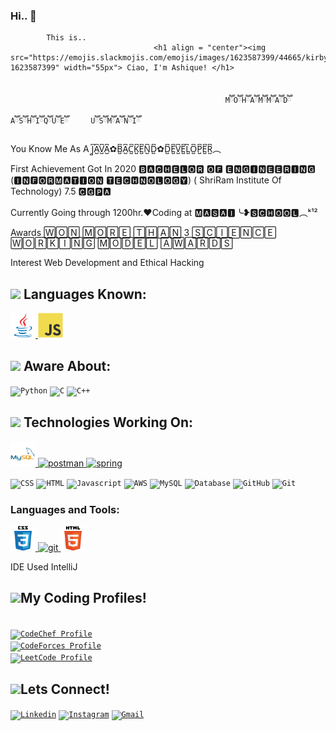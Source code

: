 ### Hi..  👋
            This is..
                                    <h1 align = "center"><img src="https://emojis.slackmojis.com/emojis/images/1623587399/44665/kirby_hi.gif?1623587399" width="55px"> Ciao, I'm Ashique! </h1>
            
                                                                                       
                                                    MཽOཽHཽAཽMཽMཽAཽDཽ    AཽSཽHཽIཽQཽUཽEཽ     UཽSཽMཽAཽNཽIཽ 


You Know Me As A                                               J̺͆A̺͆V̺͆A̺͆✿B̺͆A̺͆C̺͆K̺͆E̺͆N̺͆D̺͆✿D̺͆E̺͆V̺͆E̺͆L̺͆O̺͆P̺͆E̺͆R̺͆︵


First Achievement Got In 2020            🅱🅰🅲🅷🅴🅻🅾🆁 🅾🅵 🅴🅽🅶🅸🅽🅴🅴🆁🅸🅽🅶 (🅸🅽🅵🅾🆁🅼🅰🆃🅸🅾🅽 🆃🅴🅲🅷🅽🅾🅻🅾🅶🆈)
                                                          ( ShriRam Institute Of Technology)
                                                                    7.5 🅲🅶🅿🅰
                                                                    
                                                                    
Currently Going through                                1200hr.❤️Coding  at  🅼🅰🆂🅰🅸╰❥🆂🅲🅷🅾🅾🅻︵ᵏ¹²

Awards                                               🅆🄾🄽 🄼🄾🅁🄴 🅃🄷🄰🄽 3 🅂🄲🄸🄴🄽🄲🄴 🅆🄾🅁🄺🄸🄽🄶 🄼🄾🄳🄴🄻 🄰🅆🄰🅁🄳🅂

Interest                                             Web Development and Ethical Hacking 


## <img src="https://media.giphy.com/media/QssGEmpkyEOhBCb7e1/giphy.gif" width="42px"> Languages Known:

<a href="https://www.java.com" target="_blank" rel="noreferrer"> <img src="https://raw.githubusercontent.com/devicons/devicon/master/icons/java/java-original.svg" alt="java" width="40" height="40"/> </a>
<a href="https://developer.mozilla.org/en-US/docs/Web/JavaScript" target="_blank" rel="noreferrer"> <img src="https://raw.githubusercontent.com/devicons/devicon/master/icons/javascript/javascript-original.svg" alt="javascript" width="40" height="40"/> </a> 
                                                           
## <img src="https://media.giphy.com/media/QssGEmpkyEOhBCb7e1/giphy.gif" width="42px"> Aware About:
 <code><img width="40px" src="https://img.icons8.com/color/4x/000000/python.png" title="Python"/></code>
            <code><img width="40px" src="https://img.icons8.com/color/3x/c-programming.png" title="C"/></code>
<code><img width="40px" src="https://img.icons8.com/color/4x/c-plus-plus-logo.png" title="C++"/></code>


## <img src="https://media.giphy.com/media/QssGEmpkyEOhBCb7e1/giphy.gif" width="42px"> Technologies Working On:

 <a href="https://www.mysql.com/" target="_blank" rel="noreferrer"> <img src="https://raw.githubusercontent.com/devicons/devicon/master/icons/mysql/mysql-original-wordmark.svg" alt="mysql" width="40" height="40"/> </a> <a href="https://postman.com" target="_blank" rel="noreferrer"> <img src="https://www.vectorlogo.zone/logos/getpostman/getpostman-icon.svg" alt="postman" width="40" height="40"/> </a> <a href="https://spring.io/" target="_blank" rel="noreferrer"> <img src="https://www.vectorlogo.zone/logos/springio/springio-icon.svg" alt="spring" width="40" height="40"/> </a> </p>
<code><img width="40px" src="https://img.icons8.com/color/48/000000/css3.png" title="CSS"/></code>
<code><img width="40px" src="https://img.icons8.com/color/48/000000/html-5.png" title="HTML"/></code>
<code><img width="40px" src="https://img.icons8.com/color/48/000000/javascript--v1.png" title="Javascript"/></code>
<code><img width="40px" src="https://img.icons8.com/color/48/000000/amazon-web-services.png" title="AWS"/></code>
<code><img width="40px" src="https://img.icons8.com/ios/4x/00758f/mysql-logo.png" title="MySQL"/></code>
<code><img width="40px" src="https://img.icons8.com/dusk/64/000000/database-restore.png" title="Database"/></code>
<code><img width="40px" src="https://img.icons8.com/fluent/8x/github.png" title="GitHub"/></code>
<code><img width="40px" src="https://img.icons8.com/color/2x/git.png" title="Git"/></code>



<h3 align="left">Languages and Tools:</h3>
<p align="left"> <a href="https://www.w3schools.com/css/" target="_blank" rel="noreferrer"> <img src="https://raw.githubusercontent.com/devicons/devicon/master/icons/css3/css3-original-wordmark.svg" alt="css3" width="40" height="40"/> </a> <a href="https://git-scm.com/" target="_blank" rel="noreferrer"> <img src="https://www.vectorlogo.zone/logos/git-scm/git-scm-icon.svg" alt="git" width="40" height="40"/> </a> <a href="https://www.w3.org/html/" target="_blank" rel="noreferrer"> <img src="https://raw.githubusercontent.com/devicons/devicon/master/icons/html5/html5-original-wordmark.svg" alt="html5" width="40" height="40"/> </a> 
    

                                               

IDE Used                                            IntelliJ    
                                                                 




## <img src="https://media.giphy.com/media/MIGbtLZoVjbl0bYbAd/giphy.gif" width="50px">My Coding Profiles!

<code> <a href="https://www.codechef.com/users/saumyasingh203/"><img width="40px" src="https://img.icons8.com/color/144/000000/codechef.png" title="CodeChef Profile"/></a></code>
<code> <a href="https://codeforces.com/profile/saumya_singh203/"><img width="40px" src="https://img.icons8.com/external-tal-revivo-color-tal-revivo/96/000000/external-codeforces-programming-competitions-and-contests-programming-community-logo-color-tal-revivo.png" title="CodeForces Profile"/></a></code>
<code> <a href="https://leetcode.com/saumyasingh203/"><img width="40px" src="https://img.icons8.com/external-tal-revivo-color-tal-revivo/96/000000/external-level-up-your-coding-skills-and-quickly-land-a-job-logo-color-tal-revivo.png" title="LeetCode Profile"/></a> </code>


<!-- <a href="https://www.codechef.com/users/saumyasingh203/">![CodeChef Badge](https://cp-logo.vercel.app/codechef/saumyasingh203?logo=true) </a>
<a href="https://codeforces.com/profile/saumya_singh203">![CodeForces Badge](https://cp-logo.vercel.app/codeforces/saumya_singh203?logo=true) </a>
<a href="https://leetcode.com/saumyasingh203/">![LeetCode Badge](https://cp-logo.vercel.app/leetcode/saumyasingh203?logo=true)</a> -->

 

## <img src="https://media.giphy.com/media/KcnlGHBpnKnjZIuCMv/giphy.gif" width="50px">Lets Connect!
<code><a href="https://www.linkedin.com/in/saumyasingh203/"><img width="45px" src="https://img.icons8.com/color/8x/000000/linkedin.png" title="Linkedin"/></a></code>
<code><a href="https://www.instagram.com/saumya._.singh"><img width="45px" src="https://img.icons8.com/fluent/48/000000/instagram-new.png" title="Instagram"/></a></code>
<code><a href="mailto:saumya.singh203@gmail.com"><img width="43px" src="https://img.icons8.com/fluent/48/000000/gmail.png" title="Gmail"/></a></code>

<br>

